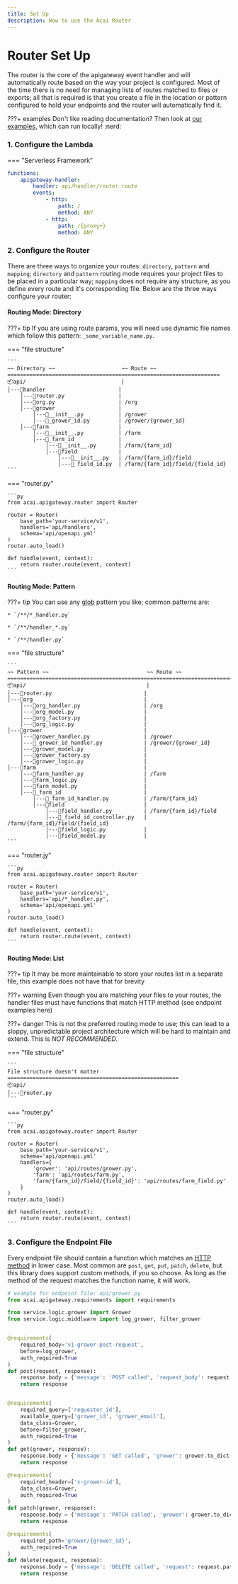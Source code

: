 ```yaml
---
title: Set Up
description: How to use the Acai Router
---
```


# Router Set Up

The router is the core of the apigateway event handler and will automatically route based on the way your project is 
configured. Most of the time there is no need for managing lists of routes matched to files or exports; all that is
required is that you create a file in the location or pattern configured to hold your endpoints and the router will
automatically find it.

???+ examples
    Don't like reading documentation? Then look at 
    [our examples,](https://github.com/syngenta/acai-python-docs/blob/main/examples/apigateway) which can run locally! 
    :nerd:

### 1. Configure the Lambda

=== "Serverless Framework"

```yaml
functions:
    apigateway-handler:
        handler: api/handler/router.route
        events:
            - http:
                path: /
                method: ANY
            - http:
                path: /{proxy+}
                method: ANY    
```

### 2. Configure the Router

There are three ways to organize your routes: `directory`, `pattern` and `mapping`; `directory` and `pattern` routing 
mode requires your project files to be placed in a particular way; `mapping` does not require any structure, as you 
define every route and it's corresponding file. Below are the three ways configure your router:

#### Routing Mode: Directory

???+ tip
    If you are using route params, you will need use dynamic file names which follow this pattern: 
`_some_variable_name.py`.

=== "file structure"

    ```
    ~~ Directory ~~                     ~~ Route ~~
    ===================================================================
    📦api/                              |          
    │---📂handler                       |           
        │---📜router.py                 |
        │---📜org.py                    | /org    
        │---📂grower                    |
            │---📜__init__.py           | /grower
            │---📜_grower_id.py         | /grower/{grower_id}
        │---📂farm                      |
            │---📜__init__.py           | /farm
            │---📂_farm_id              |
                │---📜__init__.py       | /farm/{farm_id}
                │---📂field             |
                    │---📜__init__.py   | /farm/{farm_id}/field
                    │---📜_field_id.py  | /farm/{farm_id}/field/{field_id}
    ```

=== "router.py"

    ```py
    from acai.apigateway.router import Router
    
    router = Router(
        base_path='your-service/v1',
        handlers='api/handlers',
        schema='api/openapi.yml'
    )
    router.auto_load()
    
    def handle(event, context):
        return router.route(event, context)
    ```

#### Routing Mode: Pattern

???+ tip
    You can use any [glob](https://en.wikipedia.org/wiki/Glob_(programming)) pattern you like; common patterns are:

    * `/**/*_handler.py`

    * `/**/handler_*.py`

    * `/**/handler.py`

=== "file structure"

    ```
    ~~ Pattern ~~                               ~~ Route ~~
    ================================================================================
    📦api/                                      |
    │---📜router.py                             |
    │---📂org                                   |
        │---📜org_handler.py                    | /org
        │---📜org_model.py                      |
        │---📜org_factory.py                    |
        │---📜org_logic.py                      |
    │---📂grower                                |
        │---📜grower_handler.py                 | /grower
        │---📜_grower_id_handler.py             | /grower/{grower_id}
        │---📜grower_model.py                   |
        │---📜grower_factory.py                 |
        │---📜grower_logic.py                   |
    │---📂farm                                  |
        │---📜farm_handler.py                   | /farm
        │---📜farm_logic.py                     |
        │---📜farm_model.py                     |
        │---📂_farm_id                          |
            │---📜_farm_id_handler.py           | /farm/{farm_id}
            │---📂field                         |
                │---📜field_handler.py          | /farm/{farm_id}/field
                │---📜_field_id_controller.py   | /farm/{farm_id}/field/{field_id}
                │---📜field_logic.py            |
                │---📜field_model.py            |
    ```

=== "router.jy"

    ```py
    from acai.apigateway.router import Router
    
    router = Router(
        base_path='your-service/v1',
        handlers='api/*_handler.py',
        schema='api/openapi.yml'
    )
    router.auto_load()
    
    def handle(event, context):
        return router.route(event, context)
    ```

#### Routing Mode: List

???+ tip
    It may be more maintainable to store your routes list in a separate file, this example does not have that for brevity

???+ warning
    Even though you are matching your files to your routes, the handler files must have functions that match HTTP method (see endpoint examples here)

???+ danger
    This is not the preferred routing mode to use; this can lead to a sloppy, unpredictable project architecture which will be hard to maintain and extend. This is *NOT RECOMMENDED*.

=== "file structure"

    ```
    File structure doesn't matter
    ======================================================
    📦api/
    │---📜router.py
    ```

=== "router.py"

    ```py
    from acai.apigateway.router import Router
    
    router = Router(
        base_path='your-service/v1',
        schema='api/openapi.yml'
        handlers={
            'grower': 'api/routes/grower.py',
            'farm': 'api/routes/farm.py',
            'farm/{farm_id}/field/{field_id}': 'api/routes/farm_field.py'
        }
    )
    router.auto_load()
    
    def handle(event, context):
        return router.route(event, context)
    ```


### 3. Configure the Endpoint File

Every endpoint file should contain a function which matches an 
[HTTP method](https://developer.mozilla.org/en-US/docs/Web/HTTP/Methods) in lower case. 
Most common are `post`, `get`, `put`, `patch`, `delete`, but this library does support custom methods, 
if you so choose. As long as the method of the request matches the function name, it will work.

```python
# example for endpoint file: api/grower.py
from acai.apigateway.requirements import requirements

from service.logic.grower import Grower
from service.logic.middlware import log_grower, filter_grower


@requirements(
    required_body='v1-grower-post-request',
    before=log_grower,
    auth_required=True
)
def post(request, response):
    response.body = {'message': 'POST called', 'request_body': request.body}
    return response


@requirements(
    required_query=['requester_id'],
    available_query=['grower_id', 'grower_email'],
    data_class=Grower,
    before=filter_grower,
    auth_required=True
)
def get(grower, response):
    response.body = {'message': 'GET called', 'grower': grower.to_dict()}
    return response

@requirements(
    required_header=['x-grower-id'],
    data_class=Grower,
    auth_required=True
)
def patch(grower, response):
    response.body = {'message': 'PATCH called', 'grower': grower.to_dict()}
    return response

@requirements(
    required_path='grower/{grower_id}',
    auth_required=True
)
def delete(request, response):
    response.body = {'message': 'DELETE called', 'request': request.path_params['grower_id']}
    return response
```
